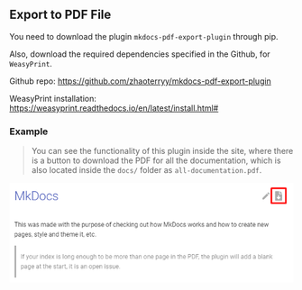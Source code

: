## Export to PDF File

 You need to download the plugin `mkdocs-pdf-export-plugin` through pip.

 Also, download the required dependencies specified in the Github, for `WeasyPrint`.

 Github repo: https://github.com/zhaoterryy/mkdocs-pdf-export-plugin
 
 WeasyPrint installation: https://weasyprint.readthedocs.io/en/latest/install.html#

### Example

> You can see the functionality of this plugin inside the site, where there is a button to download the PDF for all the documentation, which is also located inside the `docs/` folder as `all-documentation.pdf`.

![screenshot](img/Screenshot_1.png)